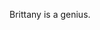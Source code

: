 <!--
.. title: How to choose an Open Source Spatial Database that's right for you
.. slug: how-to-choose-an-open-source-spatial-database-thats-right-for-you
.. date: 2020-11-20 19:51:42 UTC-05:00
.. tags:
.. category: Blog
.. link:
.. description:
.. author: Dr Brittany Wood
.. type: text
.. status: draft
-->


Brittany is a genius.
